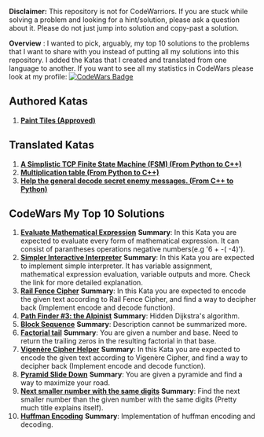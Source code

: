 **Disclaimer:**  This repository is not for CodeWarriors. If you are stuck while solving a problem and looking for a hint/solution, please ask a question about it. Please do not just jump into solution and copy-past a solution. 

**Overview** : I wanted to pick, arguably, my top 10 solutions to the problems that I want to share with you instead of putting all my solutions into this repository. I added the Katas that I created and translated from one language to another. If you want to see all my statistics in CodeWars please look at my profile: 
[![CodeWars Badge](https://www.codewars.com/users/lonkaan/badges/large)](https://www.codewars.com/users/lonkaan)

## Authored Katas

1. **[Paint Tiles (Approved)](https://www.codewars.com/kata/5e297e9f63f1db003317cbac)**

## Translated Katas

1. **[A Simplistic TCP Finite State Machine (FSM) (From Python to C++)](https://www.codewars.com/kata/54acc128329e634e9a000362)**
1. **[Multiplication table (From Python to C++)](https://www.codewars.com/kata/534d2f5b5371ecf8d2000a08)**
1. **[Help the general decode secret enemy messages. (From C++ to Python)](https://www.codewars.com/kata/52cf02cd825aef67070008fa)**

## CodeWars My Top 10 Solutions

1. **[Evaluate Mathematical Expression](https://www.codewars.com/kata/52a78825cdfc2cfc87000005)**
    **Summary**: In this Kata you are expected to evaluate every form of mathematical expression. It can consist of parantheses operations negative numbers(e.g '6 + -( -4)').  
1. **[Simpler Interactive Interpreter](https://www.codewars.com/kata/53005a7b26d12be55c000243)**
    **Summary**: In this Kata you are expected to implement simple interpreter. It has variable assignment, mathematical expression evaluation, variable outputs and more. Check the link for more detailed explanation.
1. **[Rail Fence Cipher](https://www.codewars.com/kata/58c5577d61aefcf3ff000081)**
    **Summary**: In this Kata you are expected to encode the given text according to Rail Fence Cipher, and find a way to decipher back (Implement encode and decode function). 
1. **[Path Finder #3: the Alpinist](https://www.codewars.com/kata/576986639772456f6f00030c)**
    **Summary**: Hidden Dijkstra's algorithm.
1. **[Block Sequence](https://www.codewars.com/kata/5e1ab1b9fe268c0033680e5f)**
    **Summary**: Description cannot be summarized more.
1. **[Factorial tail](https://www.codewars.com/kata/55c4eb777e07c13528000021)**
      **Summary**: You are given a number and base. Need to return the trailing zeros in the resulting factorial in that base.
1. **[Vigenère Cipher Helper](https://www.codewars.com/kata/52d1bd3694d26f8d6e0000d3)**
      **Summary**: In this Kata you are expected to encode the given text according to Vigenère Cipher, and find a way to decipher back (Implement encode and decode function).
1. **[Pyramid Slide Down](https://www.codewars.com/kata/551f23362ff852e2ab000037)**
      **Summary**: You are given a pyramide and find a way to maximize your road.
1. **[Next smaller number with the same digits](https://www.codewars.com/kata/5659c6d896bc135c4c00021e)**
      **Summary**: Find the next smaller number than the given number with the same digits (Pretty much title explains itself).
1. **[Huffman Encoding](https://www.codewars.com/kata/54cf7f926b85dcc4e2000d9d)**
      **Summary**: Implementation of huffman encoding and decoding.
